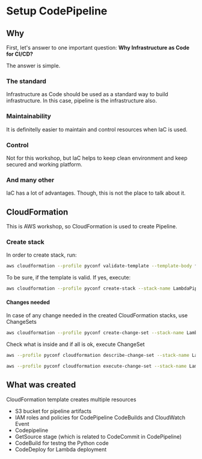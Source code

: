 # Setup CodePipeline

## Why

First, let's answer to one important question: __Why Infrastructure as Code for CI/CD?__

The answer is simple.

### The standard

Infrastructure as Code should be used as a standard way to build infrastructure. In this case, pipeline is the infrastructure also.

### Maintainability

It is definitelly easier to maintain and control resources when IaC is used.

### Control

Not for this workshop, but IaC helps to keep clean environment and keep secured and working platform.

### And many other

IaC has a lot of advantages. Though, this is not the place to talk about it.

## CloudFormation

This is AWS workshop, so CloudFormation is used to create Pipeline.

### Create stack

In order to create stack, run:

```bash
aws cloudformation --profile pyconf validate-template --template-body file://IaC/Codepipeline.yml
```

To be sure, if the template is valid. If yes, execute:

```bash
aws cloudformation --profile pyconf create-stack --stack-name LambdaPipeline --template-body file://IaC/Codepipeline.yml --capabilities CAPABILITY_IAM
```

#### Changes needed

In case of any change needed in the created CloudFormation stacks, use ChangeSets

```bash
aws cloudformation --profile pyconf create-change-set --stack-name LambdaPipeline --change-set-name ProjectUpdate --template-body file://IaC/Codepipeline.yml --description "Initial execution" --capabilities CAPABILITY_IAM
```

Check what is inside and if all is ok, execute ChangeSet

```bash
aws --profile pyconf cloudformation describe-change-set --stack-name LambdaPipeline --change-set-name ProjectUpdate

aws --profile pyconf cloudformation execute-change-set --stack-name LambdaPipeline --change-set-name ProjectUpdate
```

## What was created

CloudFormation template creates multiple resources

* S3 bucket for pipeline artifacts
* IAM roles and policies for CodePipeline CodeBuilds and CloudWatch Event
* Codepipeline
* GetSource stage (which is related to CodeCommit in CodePipeline)
* CodeBuild for testng the Python code
* CodeDeploy for Lambda deployment
